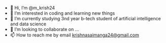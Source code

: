 - 👋 Hi, I’m @m_krish24
- 👀 I’m interested in coding and learning new things 
- 🌱 I’m currently studying 3nd year b-tech student of artificial intelligence and data science
- 💞️ I’m looking to collaborate on ...
- 📫 How to reach me by email krishnasaimanga24@gmail.com

<!---
manganityasrikrishnasai/manganityasrikrishnasai is a ✨ special ✨ repository because its `README.md` (this file) appears on your GitHub profile.
You can click the Preview link to take a look at your changes.
--->
